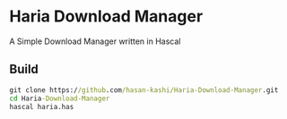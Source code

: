 # Haria Download Manager
A Simple Download Manager written in Hascal

## Build
```bat
git clone https://github.com/hasan-kashi/Haria-Download-Manager.git
cd Haria-Download-Manager
hascal haria.has
```
